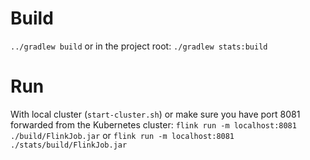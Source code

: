 # Build
`../gradlew build` or in the project root: `./gradlew stats:build`

# Run

With local cluster (`start-cluster.sh`) or make sure you have port 8081 forwarded from the Kubernetes cluster: `flink run -m localhost:8081 ./build/FlinkJob.jar` or `flink run -m localhost:8081 ./stats/build/FlinkJob.jar`

